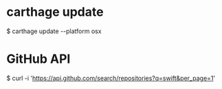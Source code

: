 ﻿# carthage update
$ carthage update --platform osx

# GitHub API
$ curl -i 'https://api.github.com/search/repositories?q=swift&per_page=1'

